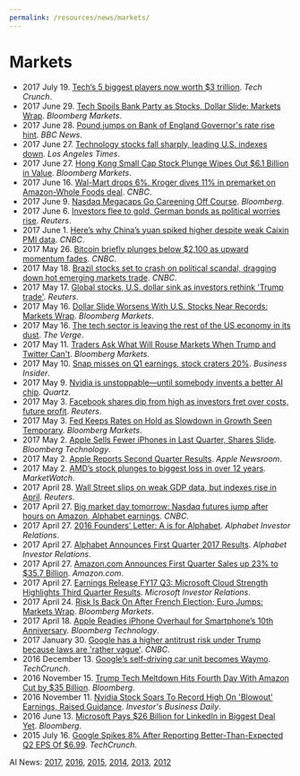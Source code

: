 ```yaml
---
permalink: /resources/news/markets/
---
```

# Markets

* 2017 July 19. [Tech’s 5 biggest players now worth $3 trillion](https://techcrunch.com/2017/07/19/techs-5-biggest-players-now-worth-3-trillion/). *Tech Crunch*.
* 2017 June 29. [Tech Spoils Bank Party as Stocks, Dollar Slide: Markets Wrap](https://www.bloomberg.com/news/articles/2017-06-28/equity-rally-extends-to-asia-as-higher-rates-seen-markets-wrap). *Bloomberg Markets*.
* 2017 June 28. [Pound jumps on Bank of England Governor's rate rise hint](http://www.bbc.com/news/business-40427865). *BBC News*.
* 2017 June 27. [Technology stocks fall sharply, leading U.S. indexes down](http://www.latimes.com/business/la-fi-markets-20170627-story.html). *Los Angeles Times*.
* 2017 June 27. [Hong Kong Small Cap Stock Plunge Wipes Out $6.1 Billion in Value](https://www.bloomberg.com/news/articles/2017-06-27/hong-kong-small-cap-collapse-wipes-out-5-1-billion-this-morning). *Bloomberg Markets*.
* 2017 June 16. [Wal-Mart drops 6%, Kroger dives 11% in premarket on Amazon-Whole Foods deal](http://www.cnbc.com/2017/06/16/wal-mart-drops-4-percent-kroger-dives-12-percent-in-premarket-on-amazon-whole-foods-deal.html). *CNBC*.
* 2017 June 9. [Nasdaq Megacaps Go Careening Off Course](https://www.bloomberg.com/news/articles/2017-06-09/megacap-tech-stumbling-to-worst-day-verus-dow-in-seven-months). *Bloomberg*.
* 2017 June 6. [Investors flee to gold, German bonds as political worries rise](https://www.reuters.com/article/us-global-markets-idUSKBN18X02T). *Reuters*.
* 2017 June 1. [Here’s why China’s yuan spiked higher despite weak Caixin PMI data](http://www.cnbc.com/2017/06/01/heres-why-chinas-yuan-spiked-higher-despite-weak-caixin-pmi-data.html). *CNBC*.
* 2017 May 26. [Bitcoin briefly plunges below $2,100 as upward momentum fades](http://www.cnbc.com/2017/05/26/bitcoin-briefly-plunges-below-2100-as-upward-momentum-fades.html). *CNBC*.
* 2017 May 18. [Brazil stocks set to crash on political scandal, dragging down hot emerging markets trade](http://www.cnbc.com/2017/05/18/this-brazil-stocks-etf-is-crashing-more-than-13-percent-on-an-emerging-political-scandal.html). *CNBC*.
* 2017 May 17. [Global stocks, U.S. dollar sink as investors rethink 'Trump trade'](http://www.reuters.com/article/us-global-markets-idUSKCN18D01B). *Reuters*.
* 2017 May 16. [Dollar Slide Worsens With U.S. Stocks Near Records: Markets Wrap](https://www.bloomberg.com/news/articles/2017-05-15/asia-stocks-set-to-rise-amid-u-s-record-oil-gain-markets-wrap). *Bloomberg Markets*.
* 2017 May 16. [The tech sector is leaving the rest of the US economy in its dust](https://www.theverge.com/2017/5/16/15627198/tech-sector-stock-market-record-high). *The Verge*.
* 2017 May 11. [Traders Ask What Will Rouse Markets When Trump and Twitter Can't](https://www.bloomberg.com/news/articles/2017-05-11/traders-ask-what-will-rouse-markets-when-trump-and-twitter-can-t). *Bloomberg Markets*.
* 2017 May 10. [Snap misses on Q1 earnings, stock craters 20%](http://www.businessinsider.com/snap-q1-earnings-results-2017-5). *Business Insider*.
* 2017 May 9. [Nvidia is unstoppable—until somebody invents a better AI chip](https://qz.com/979846/nvidia-nvda-is-unstoppable-until-somebody-invents-a-better-ai-chip/). *Quartz*.
* 2017 May 3. [Facebook shares dip from high as investors fret over costs, future profit](http://www.reuters.com/article/us-facebook-results-idUSKBN17Z2GY). *Reuters*.
* 2017 May 3. [Fed Keeps Rates on Hold as Slowdown in Growth Seen Temporary](https://www.bloomberg.com/news/articles/2017-05-03/fed-refrains-from-rate-hike-while-maintaining-sunny-outlook). *Bloomberg Markets*.
* 2017 May 2. [Apple Sells Fewer iPhones in Last Quarter, Shares Slide](https://www.bloomberg.com/news/articles/2017-05-02/apple-sells-fewer-iphones-in-latest-quarter-as-consumers-wait). *Bloomberg Technology*.
* 2017 May 2. [Apple Reports Second Quarter Results](https://www.apple.com/newsroom/2017/05/apple-reports-second-quarter-results/). *Apple Newsroom*.
* 2017 May 2. [AMD’s stock plunges to biggest loss in over 12 years](http://www.marketwatch.com/story/amds-stock-plunges-toward-biggest-loss-in-over-12-years-2017-05-02). *MarketWatch*.
* 2017 April 28. [Wall Street slips on weak GDP data, but indexes rise in April](http://www.reuters.com/article/us-usa-stocks-idUSKBN17U1NH). *Reuters*.
* 2017 April 27. [Big market day tomorrow: Nasdaq futures jump after hours on Amazon, Alphabet earnings](http://www.cnbc.com/2017/04/27/nasdaq-100-futures-surge-after-hours-on-amazon-alphabet-earnings.html). *CNBC*.
* 2017 April 27. [2016 Founders’ Letter: A is for Alphabet](https://abc.xyz/investor/founders-letters/2016/index.html). *Alphabet Investor Relations*.
* 2017 April 27. [Alphabet Announces First Quarter 2017 Results](https://abc.xyz/investor/news/earnings/2017/Q1_alphabet_earnings/). *Alphabet Investor Relations*.
* 2017 April 27. [Amazon.com Announces First Quarter Sales up 23% to $35.7 Billion](http://phx.corporate-ir.net/phoenix.zhtml?c=97664&p=irol-newsArticle&ID=2266657). *Amazon.com*.
* 2017 April 27. [Earnings Release FY17 Q3: Microsoft Cloud Strength Highlights Third Quarter Results](https://www.microsoft.com/en-us/Investor/earnings/FY-2017-Q3/press-release-webcast). *Microsoft Investor Relations*.
* 2017 April 24. [Risk Is Back On After French Election; Euro Jumps: Markets Wrap](https://www.bloomberg.com/news/articles/2017-04-23/risk-is-back-on-after-french-election-euro-jumps-markets-wrap). *Bloomberg Markets*.
* 2017 April 18. [Apple Readies iPhone Overhaul for Smartphone’s 10th Anniversary](https://www.bloomberg.com/news/articles/2017-04-18/apple-readies-iphone-overhaul-for-smartphone-s-10th-anniversary). *Bloomberg Technology*.
* 2017 January 30. [Google has a higher antitrust risk under Trump because laws are 'rather vague'](http://www.cnbc.com/2017/01/30/google-antitrust-concerns-under-trump.html). *CNBC*.
* 2016 December 13. [Google’s self-driving car unit becomes Waymo](https://techcrunch.com/2016/12/13/googles-self-driving-car-unit-spins-out-as-waymo/). *TechCrunch*.
* 2016 November 15. [Trump Tech Meltdown Hits Fourth Day With Amazon Cut by $35 Billion](https://www.bloomberg.com/news/articles/2016-11-14/trump-tech-meltdown-hits-fourth-day-as-amazon-cut-by-35-billion). *Bloomberg*.
* 2016 November 11. [Nvidia Stock Soars To Record High On 'Blowout' Earnings, Raised Guidance](http://www.investors.com/stock-lists/sector-leaders/nvidia-stock-soars-on-q3-beat-and-raise/). *Investor's Business Daily*.
* 2016 June 13. [Microsoft Pays $26 Billion for LinkedIn in Biggest Deal Yet](https://www.bloomberg.com/news/articles/2016-06-13/microsoft-to-buy-linkedin-in-deal-valued-at-26-2-billion-ipe079k9). *Bloomberg*.
* 2015 July 16. [Google Spikes 8% After Reporting Better-Than-Expected Q2 EPS Of $6.99](https://techcrunch.com/2015/07/16/google-q2-2015-earnings/). *TechCrunch*.

AI News: [2017](http://realai.org/resources/news/), [2016](http://realai.org/resources/news/2016/), [2015](http://realai.org/resources/news/2015/), [2014](http://realai.org/resources/news/2014/), [2013](http://realai.org/resources/news/2013/), [2012](http://realai.org/resources/news/2012/)
